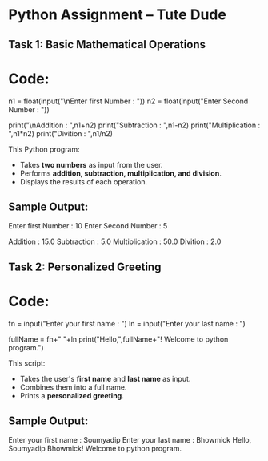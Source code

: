 # Python Assignment – Tute Dude


## Task 1: Basic Mathematical Operations

# Code:
n1 = float(input("\nEnter first Number : "))
n2 = float(input("Enter Second Number : "))

print("\nAddition : ",n1+n2)
print("Subtraction : ",n1-n2)
print("Multiplication : ",n1*n2)
print("Divition : ",n1/n2)


This Python program:
- Takes **two numbers** as input from the user.
- Performs **addition, subtraction, multiplication, and division**.
- Displays the results of each operation.

## Sample Output:
 Enter first Number : 10
 Enter Second Number : 5

 Addition : 15.0
 Subtraction : 5.0
 Multiplication : 50.0
 Divition : 2.0

## Task 2: Personalized Greeting

# Code:
fn = input("Enter your first name : ")
ln = input("Enter your last name : ")

fullName = fn+" "+ln
print("Hello,",fullName+"! Welcome to python program.")


This script:
- Takes the user's **first name** and **last name** as input.
- Combines them into a full name.
- Prints a **personalized greeting**.

##  Sample Output:
 Enter your first name : Soumyadip
 Enter your last name : Bhowmick
 Hello, Soumyadip Bhowmick! Welcome to python program.